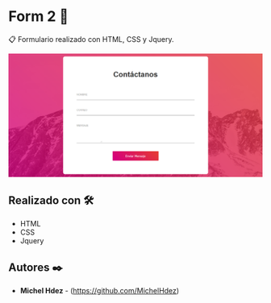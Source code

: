 Form 2 🚀
===========
📋 Formulario realizado con HTML, CSS y Jquery.

![Alt text](imagen.png "imagen descripcion")

## Realizado con 🛠️

* HTML
* CSS
* Jquery

## Autores ✒️
* **Michel Hdez** - (https://github.com/MichelHdez)
